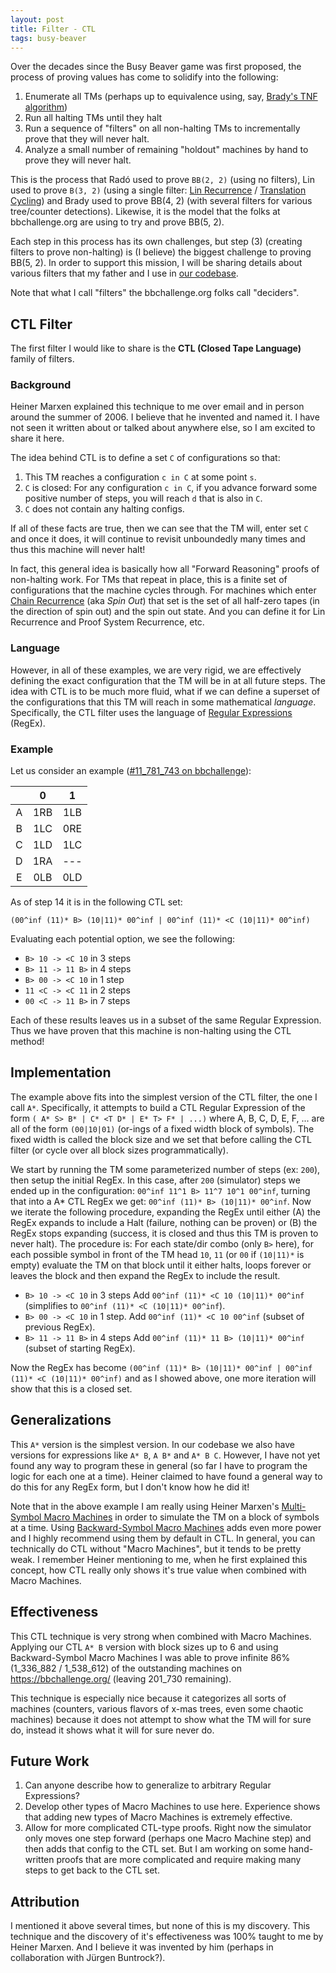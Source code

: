 ```yaml
---
layout: post
title: Filter - CTL
tags: busy-beaver
---
```


Over the decades since the Busy Beaver game was first proposed, the process of proving values has come to solidify into the following:

 1. Enumerate all TMs (perhaps up to equivalence using, say, [Brady's TNF algorithm](https://nickdrozd.github.io/2022/01/14/bradys-algorithm.html))
 2. Run all halting TMs until they halt
 3. Run a sequence of "filters" on all non-halting TMs to incrementally prove that they will never halt.
 4. Analyze a small number of remaining "holdout" machines by hand to prove they will never halt.

This is the process that Radó used to prove `BB(2, 2)` (using no filters), Lin used to prove `B(3, 2)` (using a single filter: [Lin Recurrence](https://nickdrozd.github.io/2021/02/24/lin-recurrence-and-lins-algorithm.html) / [Translation Cycling](https://discuss.bbchallenge.org/t/decider-translated-cyclers/34)) and Brady used to prove BB(4, 2) (with several filters for various tree/counter detections). Likewise, it is the model that the folks at bbchallenge.org are using to try and prove BB(5, 2).

Each step in this process has its own challenges, but step (3) (creating filters to prove non-halting) is (I believe) the biggest challenge to proving BB(5, 2). In order to support this mission, I will be sharing details about various filters that my father and I use in [our codebase](https://github.com/sligocki/busy-beaver).

Note that what I call "filters" the bbchallenge.org folks call "deciders".


## CTL Filter

The first filter I would like to share is the **CTL (Closed Tape Language)** family of filters.

### Background

Heiner Marxen explained this technique to me over email and in person around the summer of 2006. I believe that he invented and named it. I have not seen it written about or talked about anywhere else, so I am excited to share it here.

The idea behind CTL is to define a set `C` of configurations so that:

 1. This TM reaches a configuration `c in C` at some point `s`.
 2. `C` is closed: For any configuration `c in C`, if you advance forward some positive number of steps, you will reach `d` that is also in `C`.
 3. `C` does not contain any halting configs.

If all of these facts are true, then we can see that the TM will, enter set `C` and once it does, it will continue to revisit unboundedly many times and thus this machine will never halt!

In fact, this general idea is basically how all "Forward Reasoning" proofs of non-halting work. For TMs that repeat in place, this is a finite set of configurations that the machine cycles through. For machines which enter [Chain Recurrence](https://www.sligocki.com/2022/02/27/bbb-search-process.html#chain-recurrence) (aka *Spin Out*) that set is the set of all half-zero tapes (in the direction of spin out) and the spin out state. And you can define it for Lin Recurrence and Proof System Recurrence, etc.


### Language

However, in all of these examples, we are very rigid, we are effectively defining the exact configuration that the TM will be in at all future steps. The idea with CTL is to be much more fluid, what if we can define a superset of the configurations that this TM will reach in some mathematical *language*. Specifically, the CTL filter uses the language of [Regular Expressions](https://en.wikipedia.org/wiki/Regular_expression) (RegEx).


### Example

Let us consider an example ([#11_781_743 on bbchallenge](https://bbchallenge.org/11781743)):

|     |  0  |  1  |
| :-: | :-: | :-: |
|  A  | 1RB | 1LB |
|  B  | 1LC | 0RE |
|  C  | 1LD | 1LC |
|  D  | 1RA | --- |
|  E  | 0LB | 0LD |

As of step 14 it is in the following CTL set:

`(00^inf (11)* B> (10|11)* 00^inf | 00^inf (11)* <C (10|11)* 00^inf)`

Evaluating each potential option, we see the following:

  * `B> 10 -> <C 10` in 3 steps
  * `B> 11 -> 11 B>` in 4 steps
  * `B> 00 -> <C 10` in 1 step
  * `11 <C -> <C 11` in 2 steps
  * `00 <C -> 11 B>` in 7 steps

Each of these results leaves us in a subset of the same Regular Expression. Thus we have proven that this machine is non-halting using the CTL method!


## Implementation

The example above fits into the simplest version of the CTL filter, the one I call `A*`. Specifically, it attempts to build a CTL Regular Expression of the form `( A* S> B* | C* <T D* | E* T> F* | ...)` where A, B, C, D, E, F, ... are all of the form `(00|10|01)` (or-ings of a fixed width block of symbols). The fixed width is called the block size and we set that before calling the CTL filter (or cycle over all block sizes programmatically).

We start by running the TM some parameterized number of steps (ex: `200`), then setup the initial RegEx. In this case, after `200` (simulator) steps we ended up in the configuration: `00^inf 11^1 B> 11^7 10^1 00^inf`, turning that into a A* CTL RegEx we get: `00^inf (11)* B> (10|11)* 00^inf`. Now we iterate the following procedure, expanding the RegEx until either (A) the RegEx expands to include a Halt (failure, nothing can be proven) or (B) the RegEx stops expanding (success, it is closed and thus this TM is proven to never halt). The procedure is: For each state/dir combo (only `B>` here), for each possible symbol in front of the TM head `10`, `11` (or `00` if `(10|11)*` is empty) evaluate the TM on that block until it either halts, loops forever or leaves the block and then expand the RegEx to include the result.

  * `B> 10 -> <C 10` in 3 steps Add `00^inf (11)* <C 10 (10|11)* 00^inf` (simplifies to `00^inf (11)* <C (10|11)* 00^inf`).
  * `B> 00 -> <C 10` in 1 step. Add `00^inf (11)* <C 10 00^inf` (subset of previous RegEx).
  * `B> 11 -> 11 B>` in 4 steps Add `00^inf (11)* 11 B> (10|11)* 00^inf` (subset of starting RegEx).

Now the RegEx has become `(00^inf (11)* B> (10|11)* 00^inf | 00^inf (11)* <C (10|11)* 00^inf)` and as I showed above, one more iteration will show that this is a closed set.


## Generalizations

This `A*` version is the simplest version. In our codebase we also have versions for expressions like `A* B`, `A B*` and `A* B C`. However, I have not yet found any way to program these in general (so far I have to program the logic for each one at a time). Heiner claimed to have found a general way to do this for any RegEx form, but I don't know how he did it!

Note that in the above example I am really using Heiner Marxen's [Multi-Symbol Macro Machines](http://turbotm.de/~heiner/BB/macro.html#4.1) in order to simulate the TM on a block of symbols at a time. Using [Backward-Symbol Macro Machines](http://turbotm.de/~heiner/BB/macro.html#4.2) adds even more power and I highly recommend using them by default in CTL. In general, you can technically do CTL without "Macro Machines", but it tends to be pretty weak. I remember Heiner mentioning to me, when he first explained this concept, how CTL really only shows it's true value when combined with Macro Machines.


## Effectiveness

This CTL technique is very strong when combined with Macro Machines. Applying our CTL `A* B` version with block sizes up to 6 and using Backward-Symbol Macro Machines I was able to prove infinite 86% (1_336_882 / 1_538_612) of the outstanding machines on https://bbchallenge.org/ (leaving 201_730 remaining).

This technique is especially nice because it categorizes all sorts of machines (counters, various flavors of x-mas trees, even some chaotic machines) because it does not attempt to show what the TM will for sure do, instead it shows what it will for sure never do.


## Future Work

 1. Can anyone describe how to generalize to arbitrary Regular Expressions?
 2. Develop other types of Macro Machines to use here. Experience shows that adding new types of Macro Machines is extremely effective.
 3. Allow for more complicated CTL-type proofs. Right now the simulator only moves one step forward (perhaps one Macro Machine step) and then adds that config to the CTL set. But I am working on some hand-written proofs that are more complicated and require making many steps to get back to the CTL set.


## Attribution

I mentioned it above several times, but none of this is my discovery. This technique and the discovery of it's effectiveness was 100% taught to me by Heiner Marxen. And I believe it was invented by him (perhaps in collaboration with Jürgen Buntrock?).
